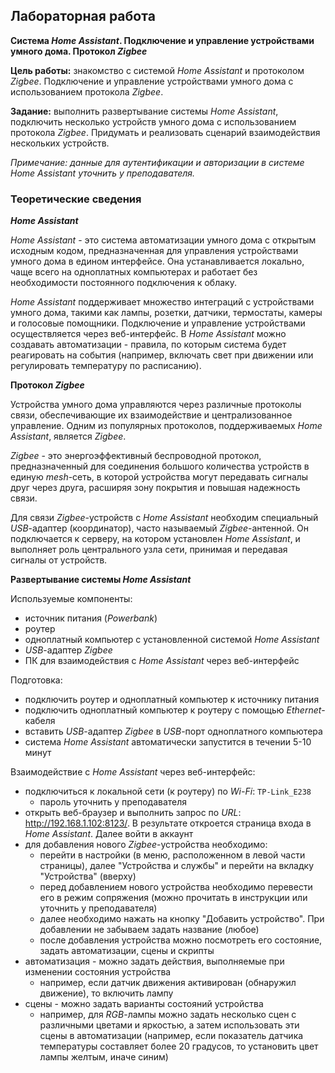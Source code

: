 ## Лабораторная работа

**Система *Home Assistant*. Подключение и управление устройствами умного дома. Протокол *Zigbee***

**Цель работы:** знакомство с системой *Home Assistant* и протоколом *Zigbee*. Подключение и управление устройствами умного дома с использованием протокола *Zigbee*.

**Задание:** выполнить развертывание системы *Home Assistant*, подключить несколько устройств умного дома с использованием протокола *Zigbee*. Придумать и реализовать сценарий взаимодействия нескольких устройств.

*Примечание: данные для аутентификации и авторизации в системе Home Assistant уточнить у преподавателя.*

### Теоретические сведения

***Home Assistant***

*Home Assistant* - это система автоматизации умного дома с открытым исходным кодом, предназначенная для управления устройствами умного дома в едином интерфейсе. Она устанавливается локально, чаще всего на одноплатных компьютерах и работает без необходимости постоянного подключения к облаку.

*Home Assistant* поддерживает множество интеграций с устройствами умного дома, такими как лампы, розетки, датчики, термостаты, камеры и голосовые помощники. Подключение и управление устройствами осуществляется через веб-интерфейс. В *Home Assistant* можно создавать автоматизации - правила, по которым система будет реагировать на события (например, включать свет при движении или регулировать температуру по расписанию).

**Протокол *Zigbee***

Устройства умного дома управляются через различные протоколы связи, обеспечивающие их взаимодействие и централизованное управление. Одним из популярных протоколов, поддерживаемых *Home Assistant*, является *Zigbee*. 

*Zigbee* - это энергоэффективный беспроводной протокол, предназначенный для соединения большого количества устройств в единую *mesh*-сеть, в которой устройства могут передавать сигналы друг через друга, расширяя зону покрытия и повышая надежность связи.

Для связи *Zigbee*-устройств с *Home Assistant* необходим специальный *USB*-адаптер (координатор), часто называемый *Zigbee*-антенной. Он подключается к серверу, на котором установлен *Home Assistant*, и выполняет роль центрального узла сети, принимая и передавая сигналы от устройств.

**Развертывание системы *Home Assistant***

Используемые компоненты:
- источник питания (*Powerbank*)
- роутер
- одноплатный компьютер с установленной системой *Home Assistant*
- *USB*-адаптер *Zigbee*
- ПК для взаимодействия с *Home Assistant* через веб-интерфейс

Подготовка:
- подключить роутер и одноплатный компьютер к источнику питания
- подключить одноплатный компьютер к роутеру с помощью *Ethernet*-кабеля
- вставить *USB*-адаптер *Zigbee* в *USB*-порт одноплатного компьютера
- система *Home Assistant* автоматически запустится в течении 5-10 минут

Взаимодействие с *Home Assistant* через веб-интерфейс:
- подключиться к локальной сети (к роутеру) по *Wi-Fi*: `TP-Link_E238`
	- пароль уточнить у преподавателя
- открыть веб-браузер и выполнить запрос по *URL*: http://192.168.1.102:8123/. В результате откроется страница входа в *Home Assistant*. Далее войти в аккаунт
- для добавления нового *Zigbee*-устройства необходимо:
	- перейти в настройки (в меню, расположенном в левой части страницы), далее "Устройства и службы" и перейти на вкладку "Устройства" (вверху)
	- перед добавлением нового устройства необходимо перевести его в режим сопряжения (можно прочитать в инструкции или уточнить у преподавателя)
	- далее необходимо нажать на кнопку "Добавить устройство". При добавлении не забываем задать название (любое)
	- после добавления устройства можно посмотреть его состояние, задать автоматизации, сцены и скрипты
- автоматизация - можно задать действия, выполняемые при изменении состояния устройства
	- например, если датчик движения активирован (обнаружил движение), то включить лампу
- сцены - можно задать варианты состояний устройства
	- например, для *RGB*-лампы можно задать несколько сцен с различными цветами и яркостью, а затем использовать эти сцены в автоматизации (например, если показатель датчика температуры составляет более 20 градусов, то установить цвет лампы желтым, иначе синим)
